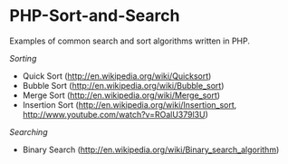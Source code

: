 PHP-Sort-and-Search
===================

Examples of common search and sort algorithms written in PHP.

_Sorting_
- Quick Sort (http://en.wikipedia.org/wiki/Quicksort)
- Bubble Sort (http://en.wikipedia.org/wiki/Bubble_sort)
- Merge Sort (http://en.wikipedia.org/wiki/Merge_sort)
- Insertion Sort (http://en.wikipedia.org/wiki/Insertion_sort, http://www.youtube.com/watch?v=ROalU379l3U)

_Searching_
- Binary Search (http://en.wikipedia.org/wiki/Binary_search_algorithm)
